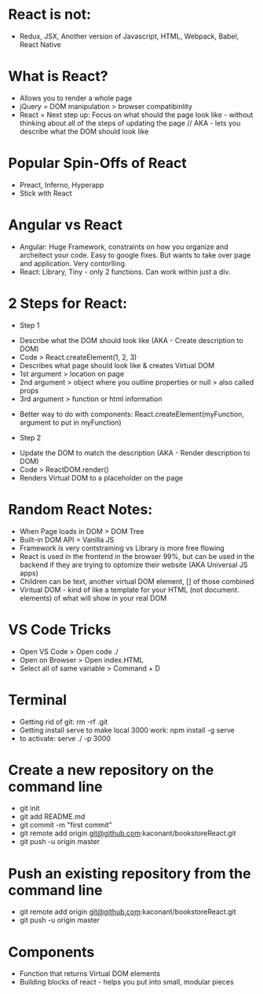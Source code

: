 

# React is not:
- Redux, JSX, Another version of Javascript, HTML, Webpack, Babel, React Native

# What is React?
- Allows you to render a whole page 
- jQuery = DOM manipulation > browser compatibinlity
- React = Next step up: Focus on what should the page look like - without thinking about all of the steps of updating the page // AKA - lets you describe what the DOM should look like

# Popular Spin-Offs of React
- Preact, Inferno, Hyperapp
- Stick with React

# Angular vs React
- Angular: Huge Framework, constraints on how you organize and archeitect your code. Easy to google fixes. But wants to take over page and application. Very contorlling. 
- React: Library, Tiny - only 2 functions. Can work within just a div.

# 2 Steps for React:
* Step 1
- Describe what the DOM should look like (AKA - Create description to DOM)
- Code > React.createElement(1, 2, 3)
- Describes what page should look like & creates Virtual DOM
- 1st argument > location on page
- 2nd argument > object where you outline properties or null > also called props
- 3rd argument > function or html information
* Better way to do with components: React.createElement(myFunction, argument to put in myFunction)

* Step 2
- Update the DOM to match the description (AKA - Render description to DOM)
- Code > ReactDOM.render()
- Renders Virtual DOM to a placeholder on the page

# Random React Notes:
- When Page loads in DOM > DOM Tree 
- Built-in DOM API = Vanilla JS
- Framework is very contstraining vs Library is more free flowing
- React is used in the frontend in the browser 99%, but can be used in the backend if they are trying to optomize their website (AKA Universal JS apps)
- Children can be text, another virtual DOM element, [] of those combined
- Viritual DOM - kind of like a template for your HTML (not document. elements) of what will show in your real DOM

# VS Code Tricks
- Open VS Code > Open code ./
- Open on Browser > Open index.HTML
- Select all of same variable > Command + D

# Terminal
- Getting rid of git: rm -rf .git
- Getting install serve to make local 3000 work: npm install -g serve
- to activate: serve ./ -p 3000

# Create a new repository on the command line
- git init
- git add README.md
- git commit -m "first commit"
- git remote add origin git@github.com:kaconant/bookstoreReact.git
- git push -u origin master

# Push an existing repository from the command line
- git remote add origin git@github.com:kaconant/bookstoreReact.git
- git push -u origin master

# Components
- Function that returns Virtual DOM elements
- Building blocks of react - helps you put into small, modular pieces
